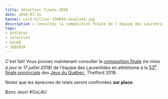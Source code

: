 ```yaml
---
title: Sélection finale 2018
date: 2018-07-15
banner: nick-hillier-339049-unsplash.jpg
description : Consultez la composition finale de l'équipe des Laurentides aux Jeux du Québec, Thetford 2018.
tags:
- athlètes
- sélection
- GoLAU
- JDQ2018
---
```


C'est fait! Vous pouvez maintenant consulter la [composition finale](/assets/athlaurentides-selection-finale.pdf) _(re-mise à jour le 17 juillet 2018)_ de l'équipe des Laurentides en athlétisme à la [53<sup>e</sup> finale provinciale](https://thetford2018.jeuxduquebec.com/) des [Jeux du Québec](http://jeuxduquebec.com/), Thetford 2018.

Notez que les épreuves de relais seront confirmées **sur place**.

Bons Jeux! #GoLAU
